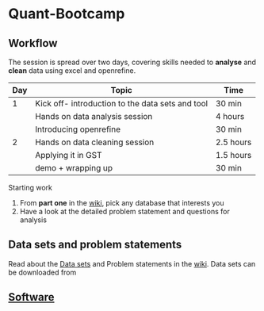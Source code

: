 # Quant-Bootcamp

## Workflow

The session is spread over two days, covering skills needed to **analyse** and **clean** data using excel and openrefine. 

|Day|Topic|Time|
|---|------|----|
|1|Kick off- introduction to the data sets and tool|30 min|
||Hands on data analysis session|4 hours|
||Introducing openrefine|30 min|
|2|Hands on data cleaning session|2.5 hours|
||Applying it in GST|1.5 hours|
||demo + wrapping up|30 min|

Starting work
1. From **part one** in the [wiki](https://github.com/sanjanakrishnan/Quant-Bootcamp/wiki), pick any database that interests you
2. Have a look at the detailed problem statement and questions for analysis

## Data sets and problem statements
Read about the [Data sets](https://github.com/sanjanakrishnan/Quant-Bootcamp/blob/master/data.md) and Problem statements in the [wiki](https://github.com/sanjanakrishnan/Quant-Bootcamp/wiki).
Data sets can be downloaded from 

## [Software](https://github.com/sanjanakrishnan/Quant-Bootcamp/blob/master/software.md)

